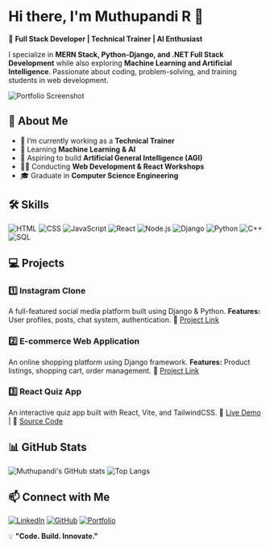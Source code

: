 # Hi there, I'm Muthupandi R 👋

🚀 **Full Stack Developer | Technical Trainer | AI Enthusiast**

I specialize in **MERN Stack, Python-Django, and .NET Full Stack Development** while also exploring **Machine Learning and Artificial Intelligence**. Passionate about coding, problem-solving, and training students in web development.

![Portfolio Screenshot](https://pandi-portfolio.vercel.app/assets/portfolio-preview.png)

## 🚀 About Me
- 🔭 I’m currently working as a **Technical Trainer**
- 🌱 Learning **Machine Learning & AI**
- 🎯 Aspiring to build **Artificial General Intelligence (AGI)**
- 👨‍💻 Conducting **Web Development & React Workshops**
- 🎓 Graduate in **Computer Science Engineering**

## 🛠️ Skills
![HTML](https://img.shields.io/badge/HTML5-%23E34F26.svg?style=flat&logo=html5&logoColor=white)
![CSS](https://img.shields.io/badge/CSS3-%231572B6.svg?style=flat&logo=css3&logoColor=white)
![JavaScript](https://img.shields.io/badge/JavaScript-%23F7DF1E.svg?style=flat&logo=javascript&logoColor=black)
![React](https://img.shields.io/badge/React-%2361DAFB.svg?style=flat&logo=react&logoColor=black)
![Node.js](https://img.shields.io/badge/Node.js-%23339933.svg?style=flat&logo=node.js&logoColor=white)
![Django](https://img.shields.io/badge/Django-%23092E20.svg?style=flat&logo=django&logoColor=white)
![Python](https://img.shields.io/badge/Python-%233776AB.svg?style=flat&logo=python&logoColor=white)
![C++](https://img.shields.io/badge/C++-%2300599C.svg?style=flat&logo=c%2B%2B&logoColor=white)
![SQL](https://img.shields.io/badge/SQL-%2300758F.svg?style=flat&logo=sqlite&logoColor=white)

## 💻 Projects
### 1️⃣ **Instagram Clone**
A full-featured social media platform built using Django & Python.
**Features:** User profiles, posts, chat system, authentication.
🔗 [Project Link](https://github.com/MuthuPandi-1963/Instagram-Clone)

### 2️⃣ **E-commerce Web Application**
An online shopping platform using Django framework.
**Features:** Product listings, shopping cart, order management.
🔗 [Project Link](https://github.com/MuthuPandi-1963/E-commerce-App)

### 3️⃣ **React Quiz App**
An interactive quiz app built with React, Vite, and TailwindCSS.
🔗 [Live Demo](https://your-quiz-app.vercel.app) | 🔗 [Source Code](https://github.com/MuthuPandi-1963/React-Quiz-App)

## 📊 GitHub Stats
![Muthupandi's GitHub stats](https://github-readme-stats.vercel.app/api?username=MuthuPandi-1963&show_icons=true&theme=radical)
![Top Langs](https://github-readme-stats.vercel.app/api/top-langs/?username=MuthuPandi-1963&layout=compact&theme=radical)

## 📫 Connect with Me
[![LinkedIn](https://img.shields.io/badge/LinkedIn-%230077B5.svg?style=flat&logo=linkedin&logoColor=white)](https://www.linkedin.com/in/muthupandi-r-832559325/)
[![GitHub](https://img.shields.io/badge/GitHub-%2312100E.svg?style=flat&logo=github&logoColor=white)](https://github.com/MuthuPandi-1963)
[![Portfolio](https://img.shields.io/badge/Portfolio-%23000000.svg?style=flat&logo=vercel&logoColor=white)](https://pandi-portfolio.vercel.app/)

💡 **"Code. Build. Innovate."**
